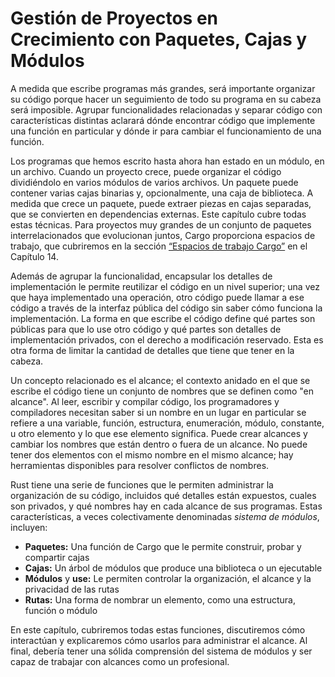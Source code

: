 # Gestión de Proyectos en Crecimiento con Paquetes, Cajas y Módulos

A medida que escribe programas más grandes, será importante organizar su código porque
hacer un seguimiento de todo su programa en su cabeza será imposible.
Agrupar funcionalidades relacionadas y separar código con características distintas
aclarará dónde encontrar código que implemente una función en particular y
dónde ir para cambiar el funcionamiento de una función.

Los programas que hemos escrito hasta ahora han estado en un módulo, en un archivo. Cuando un
proyecto crece, puede organizar el código dividiéndolo en varios módulos de
varios archivos. Un paquete puede contener varias cajas binarias y,
opcionalmente, una caja de biblioteca. A medida que crece un paquete, puede extraer piezas en
cajas separadas, que se convierten en dependencias externas. Este capítulo cubre todas
estas técnicas. Para proyectos muy grandes de un conjunto de paquetes interrelacionados
que evolucionan juntos, Cargo proporciona espacios de trabajo, que cubriremos en la sección
[“Espacios de trabajo Cargo”][workspaces]<!-- ignore --> en el Capítulo 14.

Además de agrupar la funcionalidad, encapsular los detalles de implementación
le permite reutilizar el código en un nivel superior; una vez que haya implementado una operación,
otro código puede llamar a ese código a través de la interfaz pública del código sin saber
cómo funciona la implementación. La forma en que escribe el código define qué partes son
públicas para que lo use otro código y qué partes son detalles de implementación privados,
con el derecho a modificación reservado. Esta es otra forma de limitar la cantidad
de detalles que tiene que tener en la cabeza.

Un concepto relacionado es el alcance; el contexto anidado en el que se escribe el código tiene un
conjunto de nombres que se definen como "en alcance". Al leer, escribir y
compilar código, los programadores y compiladores necesitan saber si un
nombre en un lugar en particular se refiere a una variable, función, estructura, enumeración, módulo,
constante, u otro elemento y lo que ese elemento significa. Puede crear alcances y
cambiar los nombres que están dentro o fuera de un alcance. No puede tener dos elementos con el
mismo nombre en el mismo alcance; hay herramientas disponibles para resolver conflictos de nombres.

Rust tiene una serie de funciones que le permiten administrar la organización de su código,
incluidos qué detalles están expuestos, cuales son privados,
y qué nombres hay en cada alcance de sus programas. Estas características, a veces
colectivamente denominadas *sistema de módulos*, incluyen:

* **Paquetes:** Una función de Cargo que le permite construir, probar y compartir cajas
* **Cajas:** Un árbol de módulos que produce una biblioteca o un ejecutable
* **Módulos** y **use:** Le permiten controlar la organización, el alcance y la
  privacidad de las rutas
* **Rutas:** Una forma de nombrar un elemento, como una estructura, función o módulo

En este capítulo, cubriremos todas estas funciones, discutiremos cómo interactúan y
explicaremos cómo usarlos para administrar el alcance. Al final, debería tener una sólida
comprensión del sistema de módulos y ser capaz de trabajar con alcances como un profesional.

[workspaces]: ch14-03-cargo-workspaces.html

